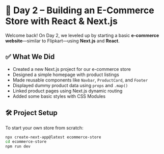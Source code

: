 # 🛒 Day 2 – Building an E-Commerce Store with React & Next.js

Welcome back! On Day 2, we leveled up by starting a basic **e-commerce website**—similar to Flipkart—using **Next.js** and **React**.

## ✅ What We Did

- Created a new Next.js project for our e-commerce store
- Designed a simple homepage with product listings
- Made reusable components like `Navbar`, `ProductCard`, and `Footer`
- Displayed dummy product data using `props` and `.map()`
- Linked product pages using Next.js dynamic routing
- Added some basic styles with CSS Modules

## 🛠 Project Setup

To start your own store from scratch:

```bash
npx create-next-app@latest ecommerce-store
cd ecommerce-store
npm run dev
